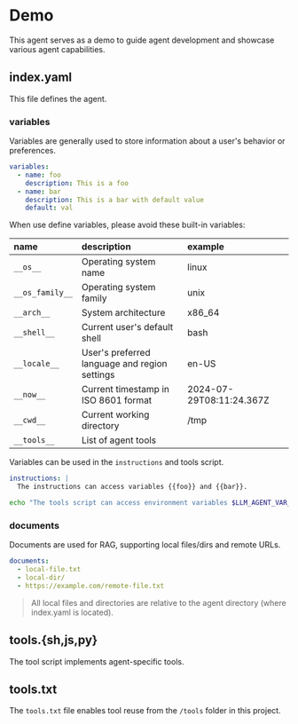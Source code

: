 # Demo

This agent serves as a demo to guide agent development and showcase various agent capabilities.

## index.yaml

This file defines the agent.

### variables

Variables are generally used to store information about a user's behavior or preferences.

```yaml
variables:
  - name: foo
    description: This is a foo
  - name: bar
    description: This is a bar with default value
    default: val
```

When use define variables, please avoid these built-in variables:

| name            | description                                   | example                  |
| :-------------- | :-------------------------------------------- | :----------------------- |
| `__os__`        | Operating system name                         | linux                    |
| `__os_family__` | Operating system family                       | unix                     |
| `__arch__`      | System architecture                           | x86_64                   |
| `__shell__`     | Current user's default shell                  | bash                     |
| `__locale__`    | User's preferred language and region settings | en-US                    |
| `__now__`       | Current timestamp in ISO 8601 format          | 2024-07-29T08:11:24.367Z |
| `__cwd__`       | Current working directory                     | /tmp                     |
| `__tools__`     | List of agent tools                                 |                          |

Variables can be used in the `instructions` and tools script.

```yaml
instructions: |
  The instructions can access variables {{foo}} and {{bar}}.
```

```sh
echo "The tools script can access environment variables $LLM_AGENT_VAR_FOO and $LLM_AGENT_VAR_BAR"
```

### documents

Documents are used for RAG, supporting local files/dirs and remote URLs.

```yaml
documents:
  - local-file.txt
  - local-dir/
  - https://example.com/remote-file.txt
```

> All local files and directories are relative to the agent directory (where index.yaml is located).

## tools.{sh,js,py}

The tool script implements agent-specific tools.

## tools.txt

The `tools.txt` file enables tool reuse from the `/tools` folder in this project.
